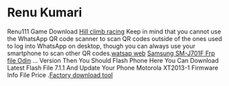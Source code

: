 # Renu Kumari
Renu111
Game Download <a href="https://appszx.com/hill-climb-racing-game/">Hill climb racing</a>
Keep in mind that you cannot use the WhatsApp QR code scanner to scan QR codes outside of the ones used to log into WhatsApp on desktop, though you can always use your smartphone to scan other QR codes.<a href="https://watsapweb.net/">watsap web</a>
<a href="https://www.flashfilefirmware.info/jio-f210q-flash-file/">Samsung SM-J701F Frp file Odin</a> ... Version Then You Should Flash Phone Here You Can Download Latest Flash File 7.1.1 And Update Your Phone Motorola XT2013-1 Firmware Info File Price .<a href="https://androidji.com/factory-download-tool/">Factory download tool</a>
